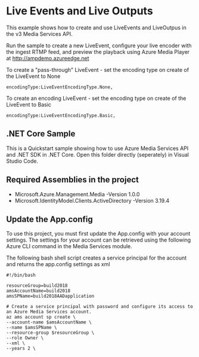 # Live Events and Live Outputs
This example shows how to create and use LiveEvents and LiveOutpus in the v3 Media Services API.

Run the sample to create a new LiveEvent, configure your live encoder with the ingest RTMP feed, and preview the playback using Azure Media Player at http://ampdemo.azureedge.net


To create a "pass-through" LiveEvent - set the encoding type on create of the LiveEvent to None

    encodingType:LiveEventEncodingType.None,


To create an encoding LiveEvent - set the encoding type on create of the LiveEvent to Basic

    encodingType:LiveEventEncodingType.Basic,   


## .NET Core Sample
This is a Quickstart sample showing how to use Azure Media Services API and .NET SDK in .NET Core. 
Open this folder directly (seperately) in Visual Studio Code. 

## Required Assemblies in the project
- Microsoft.Azure.Management.Media -Version 1.0.0
- Microsoft.IdentityModel.Clients.ActiveDirectory -Version 3.19.4

## Update the App.config

To use this project, you must first update the App.config with your account settings. The settings for your account can be retrieved using the following Azure CLI command in the Media Services module.

The following bash shell script creates a service principal for the account and returns the app.config settings as xml

    #!/bin/bash

    resourceGroup=build2018
    amsAccountName=build2018
    amsSPName=build2018AADapplication

    # Create a service principal with password and configure its access to an Azure Media Services account.
    az ams account sp create \
    --account-name $amsAccountName \
    --name $amsSPName \
    --resource-group $resourceGroup \
    --role Owner \
    --xml \
    --years 2 \